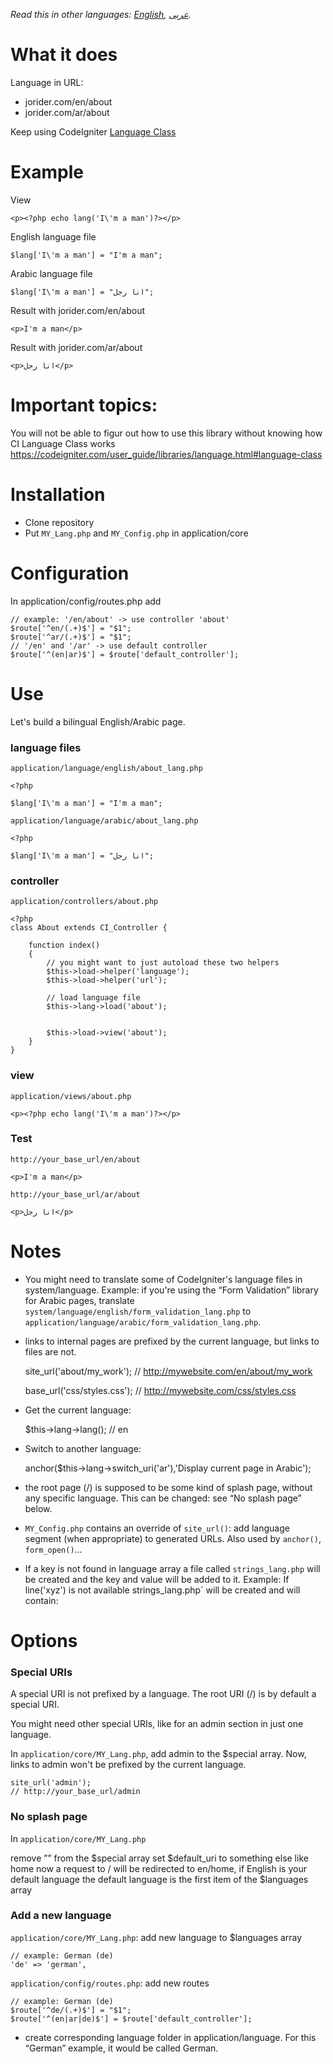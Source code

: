 *Read this in other languages: [English](README.md), [عربى](README.ar.md).*

# What it does

Language in URL:

- jorider.com/en/about
- jorider.com/ar/about

Keep using CodeIgniter [Language Class](https://codeigniter.com/user_guide/libraries/language.html)

# Example

View

    <p><?php echo lang('I\'m a man')?></p>
English language file

    $lang['I\'m a man'] = "I'm a man";
Arabic language file

    $lang['I\'m a man'] = "انا رجل";
Result with jorider.com/en/about

    <p>I'm a man</p>
Result with jorider.com/ar/about

    <p>انا رجل</p>

# Important topics:
You will not be able to figur out how to use this library without knowing how CI Language Class works
https://codeigniter.com/user_guide/libraries/language.html#language-class

# Installation

- Clone repository
- Put `MY_Lang.php` and `MY_Config.php` in application/core

# Configuration
In application/config/routes.php add

    // example: '/en/about' -> use controller 'about'
    $route['^en/(.+)$'] = "$1";
    $route['^ar/(.+)$'] = "$1";
    // '/en' and '/ar' -> use default controller
    $route['^(en|ar)$'] = $route['default_controller'];

# Use
Let's build a bilingual English/Arabic page.

### language files

`application/language/english/about_lang.php`

    <?php

    $lang['I\'m a man'] = "I'm a man";

`application/language/arabic/about_lang.php`

    <?php

    $lang['I\'m a man'] = "انا رجل";

### controller

`application/controllers/about.php`

    <?php
    class About extends CI_Controller {

    	function index()
    	{
    		// you might want to just autoload these two helpers
    		$this->load->helper('language');
    		$this->load->helper('url');

    		// load language file
    		$this->lang->load('about');


    		$this->load->view('about');
    	}
    }

### view

`application/views/about.php`

    <p><?php echo lang('I\'m a man')?></p>

### Test

`http://your_base_url/en/about`

    <p>I'm a man</p>

`http://your_base_url/ar/about`

    <p>انا رجل</p>

# Notes
- You might need to translate some of CodeIgniter's language files in system/language. Example: if you're using the “Form Validation” library for Arabic pages, translate `system/language/english/form_validation_lang.php` to `application/language/arabic/form_validation_lang.php`.

- links to internal pages are prefixed by the current language, but links to files are not.

    site_url('about/my_work');
    // http://mywebsite.com/en/about/my_work


    base_url('css/styles.css');
    // http://mywebsite.com/css/styles.css

- Get the current language:

    $this->lang->lang();
    // en

- Switch to another language:

    anchor($this->lang->switch_uri('ar'),'Display current page in Arabic');

- the root page (/) is supposed to be some kind of splash page, without any specific language. This can be changed: see “No splash page” below.

- `MY_Config.php` contains an override of `site_url()`: add language segment (when appropriate) to generated URLs. Also used by `anchor()`, `form_open()`...

- If a key is not found in language array a file called `strings_lang.php` will be created and the key and value will be added to it. Example:
If line('xyz') is not available strings_lang.php` will be created and will contain:

    <?php

    defined('BASEPATH') OR exit('No direct script access allowed');

    $lang['xyz'] = "xyz";



# Options
### Special URIs

A special URI is not prefixed by a language. The root URI (/) is by default a special URI.

You might need other special URIs, like for an admin section in just one language.

In `application/core/MY_Lang.php`, add admin to the $special array. Now, links to admin won't be prefixed by the current language.

    site_url('admin');
    // http://your_base_url/admin

### No splash page

In `application/core/MY_Lang.php`

remove ”” from the $special array
set $default_uri to something else like home
now a request to / will be redirected to en/home, if English is your default language
the default language is the first item of the $languages array

### Add a new language

`application/core/MY_Lang.php`: add new language to $languages array

    // example: German (de)
    'de' => 'german',

`application/config/routes.php`: add new routes

    // example: German (de)
    $route['^de/(.+)$'] = "$1";
    $route['^(en|ar|de)$'] = $route['default_controller'];

- create corresponding language folder in application/language. For this “German” example, it would be called German.

